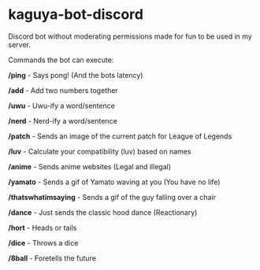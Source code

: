 # kaguya-bot-discord
Discord bot without moderating permissions made for fun to be used in my server.

Commands the bot can execute:

**/ping** - Says pong! (And the bots latency)

**/add** - Add two numbers together

**/uwu** - Uwu-ify a word/sentence

**/nerd** - Nerd-ify a word/sentence

**/patch** - Sends an image of the current patch for League of Legends

**/luv** - Calculate your compatibility (luv) based on names

**/anime** - Sends anime websites (Legal and illegal)

**/yamato** - Sends a gif of Yamato waving at you (You have no life)

**/thatswhatimsaying** - Sends a gif of the guy falling over a chair

**/dance** - Just sends the classic hood dance (Reactionary)

**/hort** - Heads or tails

**/dice** - Throws a dice

**/8ball** - Foretells the future
